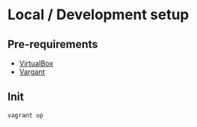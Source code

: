 # Local / Development setup

## Pre-requirements

* [VirtualBox](https://www.virtualbox.org/wiki/Downloads)
* [Vargant](https://www.vagrantup.com/downloads.html)

## Init

```
vagrant up
```